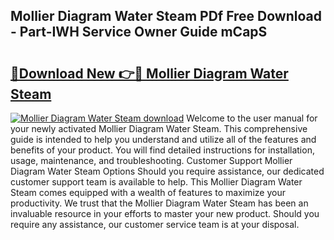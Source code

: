 ## Mollier Diagram Water Steam PDf Free Download - Part-IWH Service Owner Guide mCapS

# <h2><a href="http://dfovqey.blite.top/?on=Mollier+Diagram+Water+Steam">🔗Download New 👉🔴 Mollier Diagram Water Steam</a></h2>

[![Mollier Diagram Water Steam download](https://i.imgur.com/lujVjoI.png)](http://dfovqey.blite.top/?on=Mollier+Diagram+Water+Steam)
Welcome to the user manual for your newly activated Mollier Diagram Water Steam. This comprehensive guide is intended to help you understand and utilize all of the features and benefits of your product. You will find detailed instructions for installation, usage, maintenance, and troubleshooting. Customer Support Mollier Diagram Water Steam Options Should you require assistance, our dedicated customer support team is available to help. This Mollier Diagram Water Steam comes equipped with a wealth of features to maximize your productivity. We trust that the Mollier Diagram Water Steam has been an invaluable resource in your efforts to master your new product. Should you require any assistance, our customer service team is at your disposal.

